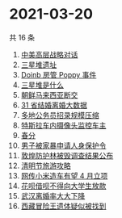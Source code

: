# 2021-03-20

共 16 条

<!-- BEGIN ZHIHUSEARCH -->
<!-- 最后更新时间 Sat Mar 20 2021 19:06:37 GMT+0800 (China Standard Time) -->
1. [中美高层战略对话](https://www.zhihu.com/search?q=中美对话)
1. [三星堆遗址](https://www.zhihu.com/search?q=三星堆新发现)
1. [Doinb 房管 Poppy 事件](https://www.zhihu.com/search?q=doinb)
1. [三星堆是什么](https://www.zhihu.com/search?q=三星堆未解之谜)
1. [朝鲜马来西亚断交](https://www.zhihu.com/search?q=朝鲜马来西亚)
1. [31 省结婚离婚大数据](https://www.zhihu.com/search?q=结婚率)
1. [多地公务员招录规模压缩](https://www.zhihu.com/search?q=公务员)
1. [特斯拉车内摄像头监控车主](https://www.zhihu.com/search?q=特斯拉)
1. [春分](https://www.zhihu.com/search?q=春分)
1. [男子被家暴申请人身保护令](https://www.zhihu.com/search?q=家暴)
1. [敦煌防护林被毁调查结果公布](https://www.zhihu.com/search?q=敦煌防护林)
1. [清明节旅游攻略](https://www.zhihu.com/search?q=清明节适合去哪里旅游)
1. [网传小米造车有望 4 月立项](https://www.zhihu.com/search?q=小米)
1. [花呗借呗不得向大学生放款](https://www.zhihu.com/search?q=花呗)
1. [武汉离婚率大大下降](https://www.zhihu.com/search?q=离婚冷静期)
1. [西藏冒险王遗体疑似被找到](https://www.zhihu.com/search?q=西藏冒险王)
<!-- END ZHIHUSEARCH -->
